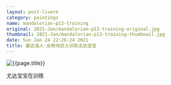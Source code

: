 ```yaml
---
layout: post-livere
category: paintings
name: mandalorian-p13-training
original: 2021-Jan/mandalorian-p13-training-original.jpg
thumbnail: 2021-Jan/mandalorian-p13-training-thumbnail.jpg
date: Sun Jan 24 22:26:24 2021
title: 曼达洛人-女绝地武士训练尤达宝宝
---
```


![{{page.title}}](/gallery/{{page.category}}/{{page.original}})

尤达宝宝在训练
